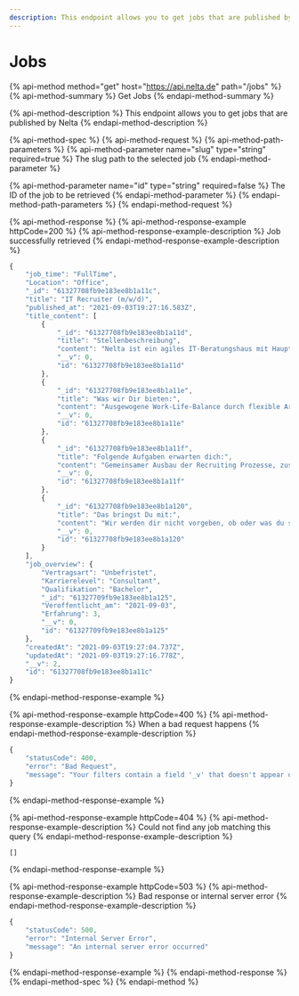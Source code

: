 ```yaml
---
description: This endpoint allows you to get jobs that are published by Nelta
---
```


# Jobs

{% api-method method="get" host="https://api.nelta.de" path="/jobs" %}
{% api-method-summary %}
Get Jobs
{% endapi-method-summary %}

{% api-method-description %}
This endpoint allows you to get jobs that are published by Nelta
{% endapi-method-description %}

{% api-method-spec %}
{% api-method-request %}
{% api-method-path-parameters %}
{% api-method-parameter name="slug" type="string" required=true %}
The slug path to the selected job
{% endapi-method-parameter %}

{% api-method-parameter name="id" type="string" required=false %}
The ID of the job to be retrieved
{% endapi-method-parameter %}
{% endapi-method-path-parameters %}
{% endapi-method-request %}

{% api-method-response %}
{% api-method-response-example httpCode=200 %}
{% api-method-response-example-description %}
Job successfully retrieved
{% endapi-method-response-example-description %}

```javascript
{
    "job_time": "FullTime",
    "Location": "Office",
    "_id": "61327708fb9e183ee8b1a11c",
    "title": "IT Recruiter (m/w/d)",
    "published_at": "2021-09-03T19:27:16.583Z",
    "title_content": [
        {
            "_id": "61327708fb9e183ee8b1a11d",
            "title": "Stellenbeschreibung",
            "content": "Nelta ist ein agiles IT-Beratungshaus mit Hauptniederlassung in Hamburg-Harvestehude. Wir bieten ein erstklassiges Leistungsportfolio, bestehend aus innovativen Lösungen, integrierten und ganzheitlichen Services, in den Bereichen QA, SAP, Software Development, sowie 1st und 2nd Level IT Support.\n\nUm weitere regionale als auch nationale Kundenprojekte zu realisieren, wird ab sofort ein/e Recruiter *in (m/w/d)in unbefristeter Festanstellung, in Teilzeit gesucht.",
            "__v": 0,
            "id": "61327708fb9e183ee8b1a11d"
        },
        {
            "_id": "61327708fb9e183ee8b1a11e",
            "title": "Was wir Dir bieten:",
            "content": "Ausgewogene Work-Life-Balance durch flexible Arbeitszeiten\nHome-Office & mobiles Arbeiten nach Bedarf\nFlache Hierarchien & kurze Entscheidungswege\nCoaching und Support durch systemische Coaches & Business Psychologen\nInvestition in Deine Zukunft durch IT-, Sprach- und Persönlichkeitstrainings & – Weiterbildungen\nViel Raum für Eigeninitiative & Kreativität\nArbeiten aus einer Bürovilla mit Alsterblick\nEin optimales Onboarding\nEin wirklich durch & durch dynamisches & cooles Team",
            "__v": 0,
            "id": "61327708fb9e183ee8b1a11e"
        },
        {
            "_id": "61327708fb9e183ee8b1a11f",
            "title": "Folgende Aufgaben erwarten dich:",
            "content": "Gemeinsamer Ausbau der Recruiting Prozesse, zusammen mit dem HR Management\nDefinition, Gestaltung und Umsetzung der Suchstrategien\nActive Sourcing, wie z.B. in den sozialen Medien wie LinkedIn, Xing, etc. Dies beinhaltet auch das aktive Anschreiben bei Xing und Linkedin nach bestimmten Vorgaben und Abläufen\nÜberwachung der Qualität und regelmäßige Reports an das HR Management\nPflege und Aktualisierung des Bewerberpools",
            "__v": 0,
            "id": "61327708fb9e183ee8b1a11f"
        },
        {
            "_id": "61327708fb9e183ee8b1a120",
            "title": "Das bringst Du mit:",
            "content": "Wir werden dir nicht vorgeben, ob oder was du studiert haben solltest – Du musst uns einfach überzeugen, dass du die richtige Person für die Position bist\nErste Erfahrungen im Recruiting sind wünschenswert (idealerweise im active sourcing), aber nicht zwingend erforderlich\nDu arbeitest selbstständig und eigeninitiativ, das bedeutet viel Freiheit und gleichzeitig auch große Verantwortung\nDu bist flexibel und belastbar\nDu hast eine hands-on Mentalität\nDu bist offen für neue Prozesse und agile Arbeitsweisen\nGute Englisch Kenntnisse",
            "__v": 0,
            "id": "61327708fb9e183ee8b1a120"
        }
    ],
    "job_overview": {
        "Vertragsart": "Unbefristet",
        "Karrierelevel": "Consultant",
        "Qualifikation": "Bachelor",
        "_id": "61327709fb9e183ee8b1a125",
        "Veroffentlicht_am": "2021-09-03",
        "Erfahrung": 3,
        "__v": 0,
        "id": "61327709fb9e183ee8b1a125"
    },
    "createdAt": "2021-09-03T19:27:04.737Z",
    "updatedAt": "2021-09-03T19:27:16.778Z",
    "__v": 2,
    "id": "61327708fb9e183ee8b1a11c"
}
```
{% endapi-method-response-example %}

{% api-method-response-example httpCode=400 %}
{% api-method-response-example-description %}
When a bad request happens
{% endapi-method-response-example-description %}

```javascript
{
    "statusCode": 400,
    "error": "Bad Request",
    "message": "Your filters contain a field '_v' that doesn't appear on your model definition nor its relations"
}
```
{% endapi-method-response-example %}

{% api-method-response-example httpCode=404 %}
{% api-method-response-example-description %}
Could not find any job matching this query
{% endapi-method-response-example-description %}

```javascript
[]
```
{% endapi-method-response-example %}

{% api-method-response-example httpCode=503 %}
{% api-method-response-example-description %}
Bad response or internal server error
{% endapi-method-response-example-description %}

```javascript
{
    "statusCode": 500,
    "error": "Internal Server Error",
    "message": "An internal server error occurred"
}
```
{% endapi-method-response-example %}
{% endapi-method-response %}
{% endapi-method-spec %}
{% endapi-method %}

